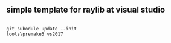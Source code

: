 ## simple template for raylib at visual studio

```

git subodule update --init
tools\premake5 vs2017

```